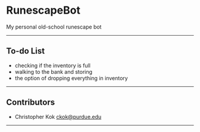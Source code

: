 # RunescapeBot
My personal old-school runescape bot

---

## To-do List
- checking if the inventory is full
- walking to the bank and storing 
- the option of dropping everything in inventory

---

## Contributors
- Christopher Kok <ckok@purdue.edu>

---
